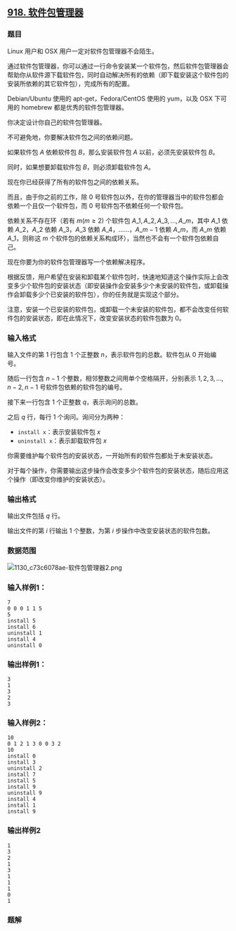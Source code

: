 ## [918\. 软件包管理器](https://www.acwing.com/problem/content/920/)

### 题目

Linux 用户和 OSX 用户一定对软件包管理器不会陌生。

通过软件包管理器，你可以通过一行命令安装某一个软件包，然后软件包管理器会帮助你从软件源下载软件包，同时自动解决所有的依赖（即下载安装这个软件包的安装所依赖的其它软件包），完成所有的配置。

Debian/Ubuntu 使用的 apt-get，Fedora/CentOS 使用的 yum，以及 OSX 下可用的 homebrew 都是优秀的软件包管理器。

你决定设计你自己的软件包管理器。

不可避免地，你要解决软件包之间的依赖问题。

如果软件包 $A$ 依赖软件包 $B$，那么安装软件包 $A$ 以前，必须先安装软件包 $B$。

同时，如果想要卸载软件包 $B$，则必须卸载软件包 $A$。

现在你已经获得了所有的软件包之间的依赖关系。

而且，由于你之前的工作，除 $0$ 号软件包以外，在你的管理器当中的软件包都会依赖一个且仅一个软件包，而 $0$ 号软件包不依赖任何一个软件包。

依赖关系不存在环（若有 $m(m≥2)$ 个软件包 $A\_1,A\_2,A\_3,…,A\_m$，其中 $A\_1$ 依赖 $A\_2$，$A\_2$ 依赖 $A\_3$，$A\_3$ 依赖 $A\_4$，……，$A\_{m−1}$ 依赖 $A\_m$，而 $A\_m$ 依赖 $A\_1$，则称这 $m$ 个软件包的依赖关系构成环），当然也不会有一个软件包依赖自己。

现在你要为你的软件包管理器写一个依赖解决程序。

根据反馈，用户希望在安装和卸载某个软件包时，快速地知道这个操作实际上会改变多少个软件包的安装状态（即安装操作会安装多少个未安装的软件包，或卸载操作会卸载多少个已安装的软件包），你的任务就是实现这个部分。

注意，安装一个已安装的软件包，或卸载一个未安装的软件包，都不会改变任何软件包的安装状态，即在此情况下，改变安装状态的软件包数为 $0$。

### 输入格式

输入文件的第 $1$ 行包含 $1$ 个正整数 $n$，表示软件包的总数。软件包从 $0$ 开始编号。

随后一行包含 $n−1$ 个整数，相邻整数之间用单个空格隔开，分别表示 $1,2,3,…,n−2,n−1$ 号软件包依赖的软件包的编号。

接下来一行包含 $1$ 个正整数 $q$，表示询问的总数。

之后 $q$ 行，每行 $1$ 个询问。询问分为两种：

- `install x`：表示安装软件包 $x$
- `uninstall x`：表示卸载软件包 $x$

你需要维护每个软件包的安装状态，一开始所有的软件包都处于未安装状态。

对于每个操作，你需要输出这步操作会改变多少个软件包的安装状态，随后应用这个操作（即改变你维护的安装状态）。

### 输出格式

输出文件包括 $q$ 行。

输出文件的第 $i$ 行输出 $1$ 个整数，为第 $i$ 步操作中改变安装状态的软件包数。

### 数据范围

![1130_c73c6078ae-软件包管理器2.png](https://cdn.acwing.com/media/article/image/2019/08/29/19_2dcc82d6ca-1130_c73c6078ae-软件包管理器2.png)

### 输入样例1：

```
7
0 0 0 1 1 5
5
install 5
install 6
uninstall 1
install 4
uninstall 0
```

### 输出样例1：

```
3
1
3
2
3
```

### 输入样例2：

```
10
0 1 2 1 3 0 0 3 2
10
install 0
install 3
uninstall 2
install 7
install 5
install 9
uninstall 9
install 4
install 1
install 9
```

### 输出样例2

```
1
3
2
1
3
1
1
1
0
1
```

### 题解

